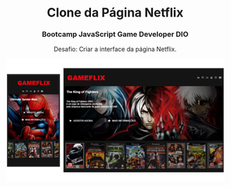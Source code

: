 <h1 align="center">Clone da Página Netflix</h1>

<h3 align="center"> Bootcamp JavaScript Game Developer DIO </h3>
<p align="center">
Desafio: Criar a  interface da página Netflix.
</p>
<p align="center">
<img src= "https://github.com/Sandra-Silva-Santos/Gameflix/blob/main/img/Gameflix.png"
</p>
